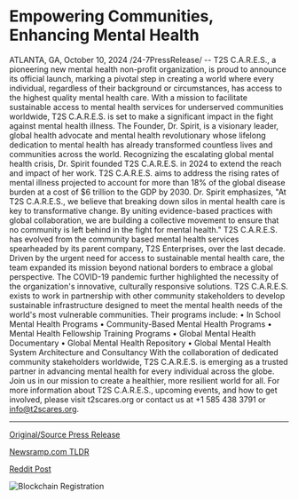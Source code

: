 # Empowering Communities, Enhancing Mental Health

ATLANTA, GA, October 10, 2024 /24-7PressRelease/ -- T2S C.A.R.E.S., a pioneering new mental health non-profit organization, is proud to announce its official launch, marking a pivotal step in creating a world where every individual, regardless of their background or circumstances, has access to the highest quality mental health care. With a mission to facilitate sustainable access to mental health services for underserved communities worldwide, T2S C.A.R.E.S. is set to make a significant impact in the fight against mental health illness.  The Founder, Dr. Spirit, is a visionary leader, global health advocate and mental health revolutionary whose lifelong dedication to mental health has already transformed countless lives and communities across the world. Recognizing the escalating global mental health crisis, Dr. Spirit founded T2S C.A.R.E.S. in 2024 to extend the reach and impact of her work. T2S C.A.R.E.S. aims to address the rising rates of mental illness projected to account for more than 18% of the global disease burden at a cost of $6 trillion to the GDP by 2030. Dr. Spirit emphasizes, "At T2S C.A.R.E.S., we believe that breaking down silos in mental health care is key to transformative change. By uniting evidence-based practices with global collaboration, we are building a collective movement to ensure that no community is left behind in the fight for mental health."  T2S C.A.R.E.S. has evolved from the community based mental health services spearheaded by its parent company, T2S Enterprises, over the last decade. Driven by the urgent need for access to sustainable mental health care, the team expanded its mission beyond national borders to embrace a global perspective. The COVID-19 pandemic further highlighted the necessity of the organization's innovative, culturally responsive solutions.   T2S C.A.R.E.S. exists to work in partnership with other community stakeholders to develop sustainable infrastructure designed to meet the mental health needs of the world's most vulnerable communities. Their programs include: • In School Mental Health Programs • Community-Based Mental Health Programs • Mental Health Fellowship Training Programs • Global Mental Health Documentary • Global Mental Health Repository • Global Mental Health System Architecture and Consultancy  With the collaboration of dedicated community stakeholders worldwide, T2S C.A.R.E.S. is emerging as a trusted partner in advancing mental health for every individual across the globe. Join us in our mission to create a healthier, more resilient world for all.  For more information about T2S C.A.R.E.S., upcoming events, and how to get involved, please visit t2scares.org or contact us at +1 585 438 3791 or info@t2scares.org. 

---

[Original/Source Press Release](https://www.24-7pressrelease.com/press-release/515127/empowering-communities-enhancing-mental-health)
                    

[Newsramp.com TLDR](None) 



[Reddit Post](https://www.reddit.com/r/newsramp/comments/1g0d6uv/new_mental_health_nonprofit_launches_to_address/) 



![Blockchain Registration](https://cdn.newsramp.app/24-7PressRelease/qrcode/2410/10/lambIGHH.webp)